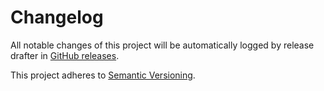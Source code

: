 # Changelog 

All notable changes of this project will be automatically logged by release drafter in 
[GitHub releases](https://github.com/jenkins/popper-api-plugin/releases). 

This project adheres to [Semantic Versioning](https://semver.org/spec/v2.0.0.html).
